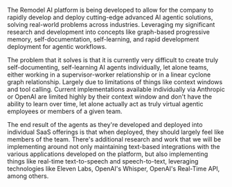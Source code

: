 The Remodel AI platform is being developed to allow for the company to rapidly develop and deploy cutting-edge advanced AI agentic solutions, solving real-world problems across industries. Leveraging my significant research and development into concepts like graph-based progressive memory, self-documentation, self-learning, and rapid development deployment for agentic workflows.

The problem that it solves is that it is currently very difficult to create truly self-documenting, self-learning AI agents individually, let alone teams, either working in a supervisor-worker relationship or in a linear cyclone graph relationship. Largely due to limitations of things like context windows and tool calling. Current implementations available individually via Anthropic or OpenAI are limited highly by their context window and don't have the ability to learn over time, let alone actually act as truly virtual agentic employees or members of a given team.

The end result of the agents as they're developed and deployed into individual SaaS offerings is that when deployed, they should largely feel like members of the team. There's additional research and work that we will be implementing around not only maintaining text-based integrations with the various applications developed on the platform, but also implementing things like real-time text-to-speech and speech-to-text, leveraging technologies like Eleven Labs, OpenAI's Whisper, OpenAI's Real-Time API, among others. ⁠